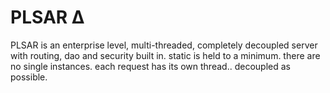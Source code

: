 # PLSAR ∆

PLSAR is an enterprise level, multi-threaded, completely 
decoupled server with routing,
dao and security built in.
static is held to a minimum. there are no single instances. 
each request has its own thread.. decoupled as possible.

